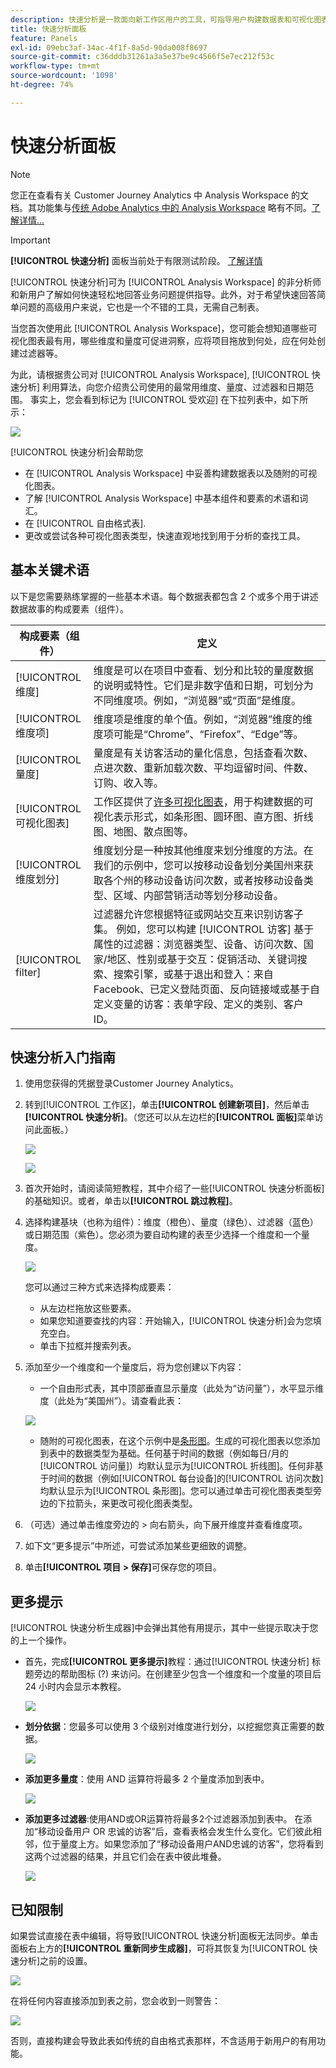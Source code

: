 ```yaml
---
description: 快速分析是一款面向新工作区用户的工具，可指导用户构建数据表和可视化图表
title: 快速分析面板
feature: Panels
exl-id: 09ebc3af-34ac-4f1f-8a5d-90da008f8697
source-git-commit: c36dddb31261a3a5e37be9c4566f5e7ec212f53c
workflow-type: tm+mt
source-wordcount: '1098'
ht-degree: 74%

---
```


# 快速分析面板

>[!NOTE]
>
>您正在查看有关 Customer Journey Analytics 中 Analysis Workspace 的文档。其功能集与[传统 Adobe Analytics 中的 Analysis Workspace](https://experienceleague.adobe.com/docs/analytics/analyze/analysis-workspace/home.html?lang=zh-Hans) 略有不同。[了解详情...](/help/getting-started/cja-aa.md)

>[!IMPORTANT]
>
>**[!UICONTROL 快速分析]** 面板当前处于有限测试阶段。 [了解详情](https://experienceleague.adobe.com/docs/analytics/landing/an-releases.html?lang=zh-Hans)

[!UICONTROL 快速分析]可为 [!UICONTROL Analysis Workspace] 的非分析师和新用户了解如何快速轻松地回答业务问题提供指导。此外，对于希望快速回答简单问题的高级用户来说，它也是一个不错的工具，无需自己制表。

当您首次使用此 [!UICONTROL Analysis Workspace]，您可能会想知道哪些可视化图表最有用，哪些维度和量度可促进洞察，应将项目拖放到何处，应在何处创建过滤器等。

为此，请根据贵公司对 [!UICONTROL Analysis Workspace], [!UICONTROL 快速分析] 利用算法，向您介绍贵公司使用的最常用维度、量度、过滤器和日期范围。 事实上，您会看到标记为 [!UICONTROL 受欢迎] 在下拉列表中，如下所示：

![](assets/popular-tag.png)

[!UICONTROL 快速分析]会帮助您

* 在 [!UICONTROL Analysis Workspace] 中妥善构建数据表以及随附的可视化图表。
* 了解 [!UICONTROL Analysis Workspace] 中基本组件和要素的术语和词汇。
* 在 [!UICONTROL 自由格式表].
* 更改或尝试各种可视化图表类型，快速直观地找到用于分析的查找工具。

## 基本关键术语

以下是您需要熟练掌握的一些基本术语。每个数据表都包含 2 个或多个用于讲述数据故事的构成要素（组件）。

| 构成要素（组件） | 定义 |
|---|---|
| [!UICONTROL 维度] | 维度是可以在项目中查看、划分和比较的量度数据的说明或特性。它们是非数字值和日期，可划分为不同维度项。例如，“浏览器”或“页面”是维度。 |
| [!UICONTROL 维度项] | 维度项是维度的单个值。例如，“浏览器”维度的维度项可能是“Chrome”、“Firefox”、“Edge”等。 |
| [!UICONTROL 量度] | 量度是有关访客活动的量化信息，包括查看次数、点进次数、重新加载次数、平均逗留时间、件数、订购、收入等。 |
| [!UICONTROL 可视化图表] | 工作区提供了[许多可视化图表](/help/analysis-workspace/visualizations/freeform-analysis-visualizations.md)，用于构建数据的可视化表示形式，如条形图、圆环图、直方图、折线图、地图、散点图等。 |
| [!UICONTROL 维度划分] | 维度划分是一种按其他维度来划分维度的方法。在我们的示例中，您可以按移动设备划分美国州来获取各个州的移动设备访问次数，或者按移动设备类型、区域、内部营销活动等划分移动设备。 |
| [!UICONTROL filter] | 过滤器允许您根据特征或网站交互来识别访客子集。 例如，您可以构建 [!UICONTROL 访客] 基于属性的过滤器：浏览器类型、设备、访问次数、国家/地区、性别或基于交互：促销活动、关键词搜索、搜索引擎，或基于退出和登入：来自Facebook、已定义登陆页面、反向链接域或基于自定义变量的访客：表单字段、定义的类别、客户ID。 |

## 快速分析入门指南

1. 使用您获得的凭据登录Customer Journey Analytics。
1. 转到[!UICONTROL 工作区]，单击&#x200B;**[!UICONTROL 创建新项目]**，然后单击&#x200B;**[!UICONTROL 快速分析]**。（您还可以从左边栏的&#x200B;**[!UICONTROL 面板]**&#x200B;菜单访问此面板。）

   ![](assets/qibuilder.png)

   ![](assets/qi-panel.png)

1. 首次开始时，请阅读简短教程，其中介绍了一些[!UICONTROL 快速分析面板]的基础知识。或者，单击以&#x200B;**[!UICONTROL 跳过教程]**。
1. 选择构建基块（也称为组件）：维度（橙色）、量度（绿色）、过滤器（蓝色）或日期范围（紫色）。您必须为要自动构建的表至少选择一个维度和一个量度。

   ![](assets/qibuilder2.png)

   您可以通过三种方式来选择构成要素：
   * 从左边栏拖放这些要素。
   * 如果您知道要查找的内容：开始输入，[!UICONTROL 快速分析]会为您填充空白。
   * 单击下拉框并搜索列表。

1. 添加至少一个维度和一个量度后，将为您创建以下内容：

   * 一个自由形式表，其中顶部垂直显示量度（此处为“访问量”），水平显示维度（此处为“美国州”）。请查看此表：

   ![](assets/qibuilder3.png)

   * 随附的可视化图表，在这个示例中是[条形图](/help/analysis-workspace/visualizations/bar.md)。生成的可视化图表以您添加到表中的数据类型为基础。任何基于时间的数据（例如每日/月的[!UICONTROL 访问量]）均默认显示为[!UICONTROL 折线图]。任何非基于时间的数据（例如[!UICONTROL 每台设备]的[!UICONTROL 访问次数]均默认显示为[!UICONTROL 条形图]。您可以通过单击可视化图表类型旁边的下拉箭头，来更改可视化图表类型。


1. （可选）通过单击维度旁边的 > 向右箭头，向下展开维度并查看维度项。

1. 如下文“更多提示”中所述，可尝试添加某些更细致的调整。

1. 单击&#x200B;**[!UICONTROL 项目 > 保存]**&#x200B;可保存您的项目。

## 更多提示

[!UICONTROL 快速分析生成器]中会弹出其他有用提示，其中一些提示取决于您的上一个操作。

* 首先，完成&#x200B;**[!UICONTROL 更多提示]**&#x200B;教程：通过[!UICONTROL 快速分析] 标题旁边的帮助图标 (?) 来访问。在创建至少包含一个维度和一个度量的项目后 24 小时内会显示本教程。

   ![](assets/qibuilder4.png)

* **划分依据**：您最多可以使用 3 个级别对维度进行划分，以挖掘您真正需要的数据。

   ![](assets/qibuilder5.png)

* **添加更多量度**：使用 AND 运算符将最多 2 个量度添加到表中。

   ![](assets/qibuilder6.png)

* **添加更多过滤器**:使用AND或OR运算符将最多2个过滤器添加到表中。 在添加“移动设备用户 OR 忠诚的访客”后，查看表格会发生什么变化。它们彼此相邻，位于量度上方。如果您添加了“移动设备用户AND忠诚的访客”，您将看到这两个过滤器的结果，并且它们会在表中彼此堆叠。

   ![](assets/qibuilder7.png)

## 已知限制

如果尝试直接在表中编辑，将导致[!UICONTROL 快速分析]面板无法同步。单击面板右上方的&#x200B;**[!UICONTROL 重新同步生成器]**，可将其恢复为[!UICONTROL 快速分析]之前的设置。

![](assets/qibuilder9.png)

在将任何内容直接添加到表之前，您会收到一则警告：

![](assets/qibuilder8.png)

否则，直接构建会导致此表如传统的自由格式表那样，不含适用于新用户的有用功能。
